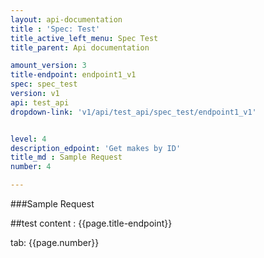 ```yaml
---
layout: api-documentation
title : 'Spec: Test'
title_active_left_menu: Spec Test
title_parent: Api documentation

amount_version: 3
title-endpoint: endpoint1_v1
spec: spec_test
version: v1
api: test_api
dropdown-link: 'v1/api/test_api/spec_test/endpoint1_v1'


level: 4
description_edpoint: 'Get makes by ID'
title_md : Sample Request
number: 4

---
```



###Sample Request

##test content : {{page.title-endpoint}} 

tab: {{page.number}} 
